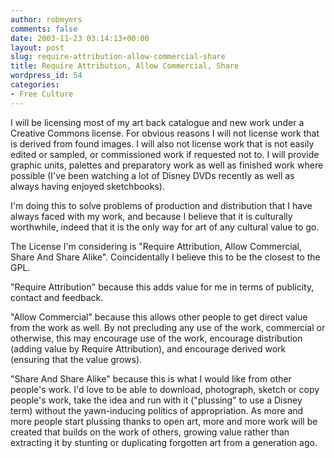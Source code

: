 ```yaml
---
author: robmyers
comments: false
date: 2003-11-23 03:14:13+00:00
layout: post
slug: require-attribution-allow-commercial-share
title: Require Attribution, Allow Commercial, Share
wordpress_id: 54
categories:
- Free Culture
---
```


I will be licensing most of my art back catalogue and new work under a Creative Commons license. For obvious reasons I will not license work that is derived from found images. I will also not license work that is not easily edited or sampled, or commissioned work if requested not to. I will provide graphic units, palettes and preparatory work as well as finished work where possible (I've been watching a lot of Disney DVDs recently as well as always having enjoyed sketchbooks).  
  
I'm doing this to solve problems of production and distribution that I have always faced with my work, and because I believe that it is culturally worthwhile, indeed that it is the only way for art of any cultural value to go.  
  
The License I'm considering is "Require Attribution, Allow Commercial, Share And Share Alike". Coincidentally I believe this to be the closest to the GPL.   
  
"Require Attribution" because this adds value for me in terms of publicity, contact and feedback.  
  
"Allow Commercial" because this allows other people to get direct value from the work as well. By not precluding any use of the work, commercial or otherwise, this may encourage use of the work, encourage distribution (adding value by Require Attribution), and encourage derived work (ensuring that the value grows).  
  
"Share And Share Alike" because this is what I would like from other people's work. I'd love to be able to download, photograph, sketch or copy people's work, take the idea and run with it ("plussing" to use a Disney term) without the yawn-inducing politics of appropriation. As more and more people start plussing thanks to open art, more and more work will be created that builds on the work of others, growing value rather than extracting it by stunting or duplicating forgotten art from a generation ago.

  


